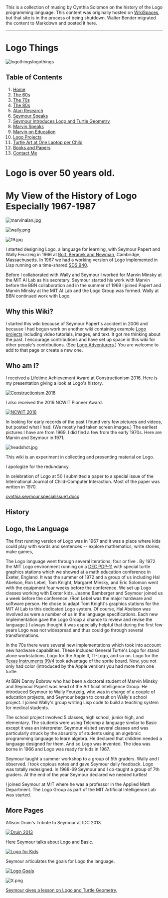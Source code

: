 This is a collection of musing by Cynthia Solomon on the history of
the Logo programming language. This content was originally hosted on
[WikiSpaces](https://logothings.wikispaces.com/), but that site is in
the process of being shutdown. Walter Bender migrated the content to
Markdown and posted it here.

----

# Logo Things

![logothings](./images/logo-shadow-40.png)logothings

## <a name="TOC"></a> Table of Contents

1. [Home](#HOME)
2. [The 60s](The60s.md)
3. [The 70s](The70s.md)
4. [The 80s](The80s.md)
5. [Atari Research](AtariResearch.md)
6. [Seymour Speaks](SeymourSpeaks.md)
7. [Seymour Introduces Logo and Turtle Geometry](SeymourIntroduces.md)
8. [Marvin Speaks](MarvinSpeaks.md)
9. [Marvin on Education](MarvinEducation.md)
10. [Logo Projects](LogoProjects.md)
11. [Turtle Art at One Laptop per Child](TurtleOLPC.md)
12. [Books and Papers](Books.md)
13. [Contact Me](Contact.md)

<a name="HOME"></a>

# <a name="Logo is over 50 years old."></a>Logo is over 50 years old.

# <a name="My View of the History of Logo Especially 1967-1987"></a>My View of the History of Logo Especially 1967-1987

![marvinalan.jpg](./images/marvinalan.jpg "Marvin Minsky and Alan Kay")

![wally.png](./images/wally.png "Wally Feurzeig")

![19.jpg](./images/19.jpg "19")  

I started designing Logo, a language for learning, with Seymour Papert
and Wally Feurzeig in 1966 at [Bolt, Beranek and
Newman](https://en.wikipedia.org/wiki/BBN_Technologies), Cambridge,
Massachusetts. In 1967 we had a working version of Logo implemented in
Lisp running on a time-shared
[SDS 940](https://en.wikipedia.org/wiki/SDS_940).

Before I collaborated with Wally and Seymour I worked for Marvin
Minsky at the MIT AI Lab as his secretary. Seymour started his work
with Marvin before the BBN collaboration and in the summer of 1969 I
joined Papert and Marvin Minsky at the MIT AI Lab and the Logo Group
was formed. Wally at BBN continued work with Logo.

## Why this Wiki?

I started this wiki because of Seymour Papert's accident in 2006 and
because I had begun work on another wiki containing example [Logo
projects](http://logoprojects.wikispaces.com/home) including video
tutorials, images, and text. It got me thinking about the past. I
encourage contributions and have set up space in this wiki for other
people's contributions. (See
[Logo.Adventurers](http:wikispaces.com/Logo.Adventurers).)
You are welcome to add to that page or create a new one.

## Who am I?

I received a Lifetime Achievement Award at Constructionism 2016. Here
is my presentation giving a look at Logo's history.

[![Constructionism 2018](./images/video1.png)](https://youtu.be/z0A1Nx7EDis)

I also received the 2016 NCWIT Pioneer Award.

[![NCWIT 2016](./images/video2.png)](https://youtu.be/fEUOLbS3SXg)

In looking for early records of the past I found very few pictures and
videos, but posted what I had. (We mostly had taken screen images.)
The earliest pictures I have are from 1969\. I did find a few from the
early 1970s. Here are Marvin and Seymour in 1971.

![headshot.jpg](./images/headshot.jpg "Head shot of Seymour and Marvin")</td>

This wiki is an experiment in collecting and presenting material on Logo.

I apologize for the redundancy.

In celebration of Logo at 50 I submitted a paper to a special issue of
the International Journal of Child-Computer Interaction. Most of the
paper was written in 1970.

[cynthia.seymour.specialissue1.docx](./documents/cynthia.seymour.specialissue1.docx)

## History

## Logo, the Language

The first running version of Logo was in 1967 and it was a place where
kids could play with words and sentences -- explore mathematics, write
stories, make games,

The Logo language went through several iterations; four or five . By
1972 the MIT Logo environment running on a [DEC
PDP-11](https://en.wikipedia.org/wiki/PDP-11) with special
turtle graphics stations which we showed at a math education
conference in Exeter, England. It was the summer of 1972 and a group
of us including Hal Abelson, Ron Lebel, Tom Knight, Margaret Minsky,
and Eric Solomon went with the equipment four weeks before the
conference. We set up Logo classes working with Exeter kids. Jeanne
Bamberger and Seymour joined us a week before the conference. (Ron
Lebel was the major hardware and software person. He chose to adapt
Tom Knight's graphics stations for the MIT AI Lab to this dedicated
Logo system. Of course, Hal Abelson was involved as were a number of
us in the language specifications. Each new implementation gave the
Logo Group a chance to review and revise the language.) I always
thought it was especially helpful that during the first few years Logo
was not widespread and thus could go through several transformations.

In the 70s there were several new implementations which took into
account new hardware capabilities. These included General Turtle's
Logo for stand alone workstations, Logo for the Apple II, TI-Logo, and
so on. Logo for the [Texas Instruments
99/4](https://en.wikipedia.org/wiki/Texas_Instruments_TI-99/4A) took
advantage of the sprite board. Now, you not only had color (introduced
by the Apple version) you had more than one turtle.

At BBN Danny Bobrow who had been a doctoral student of Marvin Minsky
and Seymour Papert was head of the Artificial Intelligence Group. He
introduced Seymour to Wally Feurzeig, who was in charge of a couple of
education projects, and Seymour began to consult on Wally's school
project. I joined Wally's group writing Lisp code to build a teaching
system for medical students.

The school project involved 5 classes, high school, junior high, and
elementary. The students were using Telcomp a language similar to
Basic except it was an interpreter. Seymour visited several classes
and was particularly struck by the absurdity of students using an
algebraic programming language to learn algebra. He declared that
children needed a language designed for them. And so Logo was
invented.  The idea was borne in 1966 and Logo was ready for kids in
1967.

Seymour taught a summer workshop to a group of 5th graders. Wally and
I observed. I took copious notes and gave Seymour daily feedback. Logo
was totally redesigned.  In 1968-69 Seymour and I co-taught a group of
7th graders. At the end of the year Seymour declared we needed turtles!

I joined Seymour at MIT where he was a professor in the Applied Math
Department. The Logo Group as part of the MIT Artificial Intelligence
Lab was started.

## More Pages

Allison Druin's Tribute to Seymour at IDC 2013

[![Druin 2013](./images/video3.png)](https://youtu.be/SzBdL0mufSQ)

Here Seymour talks about Logo and Basic.

[![Logo for Kids](./images/video4.png)](https://youtu.be/fh4H3pdP3mI)

Seymour articulates the goals for Logo the language.  

[![Logo Goals](./images/video5.png)](https://youtu.be/c2S1fMxzyRA)

![X.png](./images/X.png "X.png")

[Seymour gives a lesson on Logo and Turtle Geometry.](SeymourIntroduces.md)
